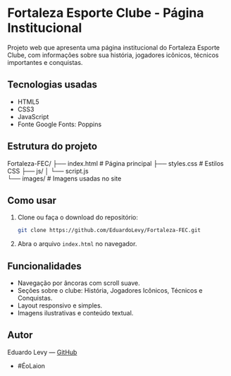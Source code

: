 # Fortaleza Esporte Clube - Página Institucional

 Projeto web que apresenta uma página institucional do Fortaleza Esporte Clube, com informações sobre sua história, jogadores icônicos, técnicos importantes e conquistas.

 ## Tecnologias usadas

 - HTML5
 - CSS3 
 - JavaScript
 - Fonte Google Fonts: Poppins

 ## Estrutura do projeto

Fortaleza-FEC/
├── index.html        # Página principal
├── styles.css        # Estilos CSS
├── js/
│   └── script.js     
└── images/           # Imagens usadas no site

 ## Como usar

 1. Clone ou faça o download do repositório:
    ```bash
    git clone https://github.com/EduardoLevy/Fortaleza-FEC.git
    ```
 2. Abra o arquivo `index.html` no navegador.

 ## Funcionalidades

 - Navegação por âncoras com scroll suave.
 - Seções sobre o clube: História, Jogadores Icônicos, Técnicos e Conquistas.
 - Layout responsivo e simples.
 - Imagens ilustrativas e conteúdo textual.

 ## Autor

 Eduardo Levy — [GitHub](https://github.com/EduardoLevy)
  - #ÉoLaion
